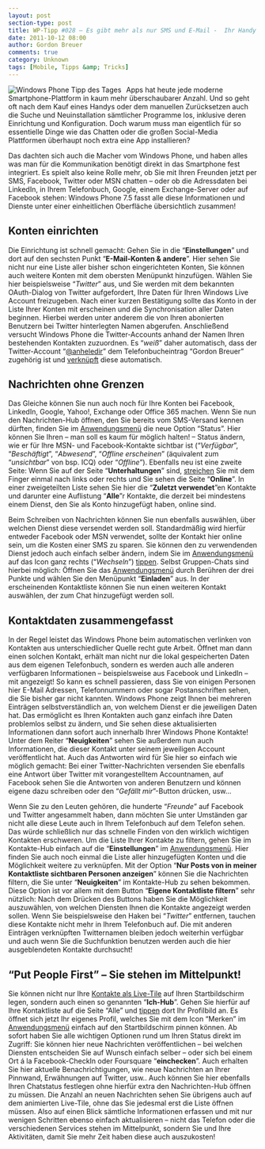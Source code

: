 ```yaml
---
layout: post
section-type: post
title: WP-Tipp #028 – Es gibt mehr als nur SMS und E-Mail -  Ihr Handy als universelle Kommunikationszentrale
date: 2011-10-12 08:00
author: Gordon Breuer
comments: true
category: Unknown
tags: [Mobile, Tipps &amp; Tricks]
---
```

<p><img style="margin: 0px 10px 0px 0px; display: inline; float: left" title="" alt="Windows Phone Tipp des Tages" align="left" src="http://anheledirwp.blob.core.windows.net/wordpress/2011/10/nachrichtenMG.png" /></p>  <p>Apps hat heute jede moderne Smartphone-Plattform in kaum mehr überschaubarer Anzahl. Und so geht oft nach dem Kauf eines Handys oder dem manuellen Zurücksetzen auch die Suche und Neuinstallation sämtlicher Programme los, inklusive deren Einrichtung und Konfiguration. Doch warum muss man eigentlich für so essentielle Dinge wie das Chatten oder die großen Social-Media Plattformen überhaupt noch extra eine App installieren?</p>  <p>Das dachten sich auch die Macher vom Windows Phone, und haben alles was man für die Kommunikation benötigt direkt in das Smartphone fest integriert. Es spielt also keine Rolle mehr, ob Sie mit Ihren Freunden jetzt per SMS, Facebook, Twitter oder MSN chatten – oder ob die Adressdaten bei LinkedIn, in Ihrem Telefonbuch, Google, einem Exchange-Server oder auf Facebook stehen: Windows Phone 7.5 fasst alle diese Informationen und Dienste unter einer einheitlichen Oberfläche übersichtlich zusammen!</p>  <h2>Konten einrichten</h2>  <p>Die Einrichtung ist schnell gemacht: Gehen Sie in die “<strong>Einstellungen</strong>” und dort auf den sechsten Punkt “<strong>E-Mail-Konten &amp; andere</strong>”. Hier sehen Sie nicht nur eine Liste aller bisher schon eingerichteten Konten, Sie können auch weitere Konten mit dem obersten Menüpunkt hinzufügen. Wählen Sie hier beispielsweise “<em>Twitter</em>” aus, und Sie werden mit dem bekannten OAuth-Dialog von Twitter aufgefordert, Ihre Daten für Ihren Windows Live Account freizugeben. Nach einer kurzen Bestätigung sollte das Konto in der Liste Ihrer Konten mit erscheinen und die Synchronisation aller Daten beginnen. Hierbei werden unter anderem die von Ihren abonierten Benutzern bei Twitter hinterlegten Namen abgerufen. Anschließend versucht Windows Phone die Twitter-Accounts anhand der Namen Ihren bestehenden Kontakten zuzuordnen. Es “<em>weiß</em>” daher automatisch, dass der Twitter-Account “<a href="http://twitter.com/Anheledir">@anheledir</a>” dem Telefonbucheintrag “Gordon Breuer” zugehörig ist und <a href="/post/2011/09/09/WP7-Tipp-006-%E2%80%93-Kontakt-aus-verschiedenen-Quellen-kombinieren.aspx">verknüpft</a> diese automatisch.</p>  <h2>Nachrichten ohne Grenzen</h2>  <p>Das Gleiche können Sie nun auch noch für Ihre Konten bei Facebook, LinkedIn, Google, Yahoo!, Exchange oder Office 365 machen. Wenn Sie nun den Nachrichten-Hub öffnen, den Sie bereits vom SMS-Versand kennen dürften, finden Sie im <a href="/post/2011/09/05/WP7-Tipp-002-%E2%80%93-Das-Anwendungs-und-Kontextmenu.aspx">Anwendungsmenü</a> die neue Option “Status”. Hier können Sie Ihren – man soll es kaum für möglich halten! – Status ändern, wie er für Ihre MSN- und Facebook-Kontakte sichtbar ist (“<em>Verfügbar</em>”, “<em>Beschäftigt</em>”, “<em>Abwesend</em>”, “<em>Offline erscheinen</em>” (äquivalent zum “<em>unsichtbar</em>” von bsp. ICQ) oder “<em>Offline</em>”). Ebenfalls neu ist eine zweite Seite: Wenn Sie auf der Seite “<strong>Unterhaltungen</strong>” sind, <a href="/post/2011/09/12/WP7-Tipp-007-%E2%80%93-Standard-Gesten.aspx">streichen</a> Sie mit dem Finger einmal nach links oder rechts und Sie sehen die Seite “<strong>Online</strong>”. In einer zweigeteilten Liste sehen Sie hier die “<strong>Zuletzt verwendet</strong>”en Kontakte und darunter eine Auflistung “<strong>Alle</strong>”r Kontakte, die derzeit bei mindestens einem Dienst, den Sie als Konto hinzugefügt haben, online sind. </p>  <p>Beim Schreiben von Nachrichten können Sie nun ebenfalls auswählen, über welchen Dienst diese versendet werden soll. Standardmäßig wird hierfür entweder Facebook oder MSN verwendet, sollte der Kontakt hier online sein, um die Kosten einer SMS zu sparen. Sie können den zu verwendenden Dienst jedoch auch einfach selber ändern, indem Sie im <a href="/post/2011/09/05/WP7-Tipp-002-%E2%80%93-Das-Anwendungs-und-Kontextmenu.aspx">Anwendungsmenü</a> auf das Icon ganz rechts (“<em>Wechseln</em>”) <a href="/post/2011/09/12/WP7-Tipp-007-%E2%80%93-Standard-Gesten.aspx">tippen</a>. Selbst Gruppen-Chats sind hierbei möglich: Öffnen Sie das <a href="/post/2011/09/05/WP7-Tipp-002-%E2%80%93-Das-Anwendungs-und-Kontextmenu.aspx">Anwendungsmenü</a> durch Berühren der drei Punkte und wählen Sie den Menüpunkt “<strong>Einladen</strong>” aus. In der erscheinenden Kontaktliste können Sie nun einen weiteren Kontakt auswählen, der zum Chat hinzugefügt werden soll.</p>  <h2>Kontaktdaten zusammengefasst</h2>  <p>In der Regel leistet das Windows Phone beim automatischen verlinken von Kontakten aus unterschiedlicher Quelle recht gute Arbeit. Öffnet man dann einen solchen Kontakt, erhält man nicht nur die lokal gespeicherten Daten aus dem eigenen Telefonbuch, sondern es werden auch alle anderen verfügbaren Informationen – beispielsweise aus Facebook und LinkedIn – mit angezeigt! So kann es schnell passieren, dass Sie von einigen Personen hier E-Mail Adressen, Telefonnummern oder sogar Postanschriften sehen, die Sie bisher gar nicht kannten. Windows Phone zeigt Ihnen bei mehreren Einträgen selbstverständlich an, von welchem Dienst er die jeweiligen Daten hat. Das ermöglicht es Ihren Kontakten auch ganz einfach ihre Daten problemlos selbst zu ändern, und Sie sehen diese aktualisierten Informationen dann sofort auch innerhalb Ihrer Windows Phone Kontakte! Unter dem Reiter “<strong>Neuigkeiten</strong>” sehen Sie außerdem nun auch Informationen, die dieser Kontakt unter seinem jeweiligen Account veröffentlicht hat. Auch das Antworten wird für Sie hier so einfach wie möglich gemacht: Bei einer Twitter-Nachrichten versenden Sie ebenfalls eine Antwort über Twitter mit vorangestelltem Accountnamen, auf Facebook sehen Sie die Antworten von anderen Benutzern und können eigene dazu schreiben oder den “<em>Gefällt mir</em>”-Button drücken, usw…</p>  <p>Wenn Sie zu den Leuten gehören, die hunderte “<em>Freunde</em>” auf Facebook und Twitter angesammelt haben, dann möchten Sie unter Umständen gar nicht alle diese Leute auch in Ihrem Telefonbuch auf dem Telefon sehen. Das würde schließlich nur das schnelle Finden von den wirklich wichtigen Kontakten erschweren. Um die Liste Ihrer Kontakte zu filtern, gehen Sie im Kontakte-Hub einfach auf die “<strong>Einstellungen</strong>” im <a href="/post/2011/09/05/WP7-Tipp-002-%E2%80%93-Das-Anwendungs-und-Kontextmenu.aspx">Anwendungsmenü</a>. Hier finden Sie auch noch einmal die Liste aller hinzugefügten Konten und die Möglichkeit weitere zu verknüpfen. Mit der Option “<strong>Nur Posts von in meiner Kontaktliste sichtbaren Personen anzeigen</strong>” können Sie die Nachrichten filtern, die Sie unter “<strong>Neuigkeiten</strong>” im Kontakte-Hub zu sehen bekommen. Diese Option ist vor allem mit dem Button “<strong>Eigene Kontaktliste filtern</strong>” sehr nützlich: Nach dem Drücken des Buttons haben Sie die Möglichkeit auszuwählen, von welchen Diensten Ihnen die Kontakte angezeigt werden sollen. Wenn Sie beispielsweise den Haken bei “<em>Twitter</em>” entfernen, tauchen diese Kontakte nicht mehr in Ihrem Telefonbuch auf. Die mit anderen Einträgen verknüpften Twitternamen bleiben jedoch weiterhin verfügbar und auch wenn Sie die Suchfunktion benutzen werden auch die hier ausgeblendeten Kontakte durchsucht!</p>  <h2>“Put People First” – Sie stehen im Mittelpunkt!</h2>  <p>Sie können nicht nur Ihre <a href="/post/2011/09/13/WP7-Tipp-008-%E2%80%93-Kontakte-im-Schnellzugriff.aspx">Kontakte als Live-Tile</a> auf Ihren Startbildschirm legen, sondern auch einen so genannten “<strong>Ich-Hub</strong>”. Gehen Sie hierfür auf Ihre Kontaktliste auf die Seite “Alle” und <a href="/post/2011/09/12/WP7-Tipp-007-%E2%80%93-Standard-Gesten.aspx">tippen</a> dort Ihr Profilbild an. Es öffnet sich jetzt Ihr eigenes Profil, welches Sie mit dem Icon “Merken” im <a href="/post/2011/09/05/WP7-Tipp-002-%E2%80%93-Das-Anwendungs-und-Kontextmenu.aspx">Anwendungsmenü</a> einfach auf den Startbildschirm pinnen können. Ab sofort haben Sie alle wichtigen Optionen rund um Ihren Status direkt im Zugriff: Sie können hier neue Nachrichten veröffentlichen – bei welchen Diensten entscheiden Sie auf Wunsch einfach selber – oder sich bei einem Ort á la Facebook-CheckIn oder Foursquare “<strong>einchecken</strong>”. Auch erhalten Sie hier aktuelle Benachrichtigungen, wie neue Nachrichten an Ihrer Pinnwand, Erwähnungen auf Twitter, usw.. Auch können Sie hier ebenfalls Ihren Chatstatus festlegen ohne hierfür extra den Nachrichten-Hub öffnen zu müssen. Die Anzahl an neuen Nachrichten sehen Sie übrigens auch auf dem animierten Live-Tile, ohne das Sie jedesmal erst die Liste öffnen müssen. Also auf einen Blick sämtliche Informationen erfassen und mit nur wenigen Schritten ebenso einfach aktualisieren – nicht das Telefon oder die verschiedenen Services stehen im Mittelpunkt, sondern Sie und Ihre Aktivitäten, damit Sie mehr Zeit haben diese auch auszukosten!</p>
